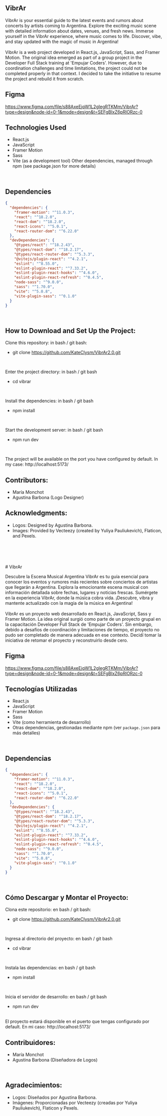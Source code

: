 ## VibrAr
VibrAr is your essential guide to the latest events and rumors about concerts by artists coming to Argentina. Explore the exciting music scene with detailed information about dates, venues, and fresh news. Immerse yourself in the VibrAr experience, where music comes to life. Discover, vibe, and stay updated with the magic of music in Argentina!
<br/>
<br/>
VibrAr is a web project developed in React.js, JavaScript, Sass, and Framer Motion. The original idea emerged as part of a group project in the Developer Full Stack training at 'Empujar Coders'. However, due to coordination challenges and time limitations, the project could not be completed properly in that context. I decided to take the initiative to resume the project and rebuild it from scratch.
<br/>

## Figma
https://www.figma.com/file/s88AxeEjqW1L2gIegRTKMm/VibrAr?type=design&node-id=0-1&mode=design&t=SEFgBIxZ6pRlORzc-0
<br/>

## Technologies Used
- React.js
- JavaScript
- Framer Motion
- Sass
- Vite (as a development tool)
Other dependencies, managed through npm (see package.json for more details)
<br/>

## Dependencies
```json
{
  "dependencies": {
    "framer-motion": "^11.0.3",
    "react": "^18.2.0",
    "react-dom": "^18.2.0",
    "react-icons": "^5.0.1",
    "react-router-dom": "^6.22.0"
  },
  "devDependencies": {
    "@types/react": "^18.2.43",
    "@types/react-dom": "^18.2.17",
    "@types/react-router-dom": "^5.3.3",
    "@vitejs/plugin-react": "^4.2.1",
    "eslint": "^8.55.0",
    "eslint-plugin-react": "^7.33.2",
    "eslint-plugin-react-hooks": "^4.6.0",
    "eslint-plugin-react-refresh": "^0.4.5",
    "node-sass": "^9.0.0",
    "sass": "^1.70.0",
    "vite": "^5.0.8",
    "vite-plugin-sass": "^0.1.0"
  }
}
```
<br/>

## How to Download and Set Up the Project:
Clone this repository:
in bash / git bash:
- git clone https://github.com/KateClysm/VibrAr2.0.git
<br/>

Enter the project directory:
in bash / git bash
- cd vibrar
<br/>

Install the dependencies:
in bash / git bash
- npm install
<br/>

Start the development server:
in bash / git bash 
- npm run dev
<br/>

The project will be available on the port you have configured by default. In my case: http://localhost:5173/

## Contributors:
- María Monchot
- Agustina Barbona (Logo Designer)

## Acknowledgments:
- Logos: Designed by Agustina Barbona.
- Images: Provided by Vecteezy (created by Yuliya Pauliukevich), Flaticon, and Pexels.
<br/>
<br/>
<br/>
<br/>
# VibrAr

Descubre la Escena Musical Argentina
VibrAr es tu guía esencial para conocer los eventos y rumores más recientes sobre conciertos de artistas que llegarán a Argentina. Explora la emocionante escena musical con información detallada sobre fechas, lugares y noticias frescas. Sumérgete en la experiencia VibrAr, donde la música cobra vida. ¡Descubre, vibra y mantente actualizado con la magia de la música en Argentina!
<br/>
<br/>
VibrAr es un proyecto web desarrollado en React.js, JavaScript, Sass y Framer Motion. La idea original surgió como parte de un proyecto grupal en la capacitación Developer Full Stack de 'Empujar Coders'. Sin embargo, debido a desafíos de coordinación y limitaciones de tiempo, el proyecto no pudo ser completado de manera adecuada en ese contexto. Decidí tomar la iniciativa de retomar el proyecto y reconstruirlo desde cero.
<br/>

## Figma
https://www.figma.com/file/s88AxeEjqW1L2gIegRTKMm/VibrAr?type=design&node-id=0-1&mode=design&t=SEFgBIxZ6pRlORzc-0
<br/>

## Tecnologías Utilizadas
- React.js
- JavaScript
- Framer Motion
- Sass
- Vite (como herramienta de desarrollo)
- Otras dependencias, gestionadas mediante npm (ver `package.json` para más detalles)
<br/>

## Dependencias

```json
{
  "dependencies": {
    "framer-motion": "^11.0.3",
    "react": "^18.2.0",
    "react-dom": "^18.2.0",
    "react-icons": "^5.0.1",
    "react-router-dom": "^6.22.0"
  },
  "devDependencies": {
    "@types/react": "^18.2.43",
    "@types/react-dom": "^18.2.17",
    "@types/react-router-dom": "^5.3.3",
    "@vitejs/plugin-react": "^4.2.1",
    "eslint": "^8.55.0",
    "eslint-plugin-react": "^7.33.2",
    "eslint-plugin-react-hooks": "^4.6.0",
    "eslint-plugin-react-refresh": "^0.4.5",
    "node-sass": "^9.0.0",
    "sass": "^1.70.0",
    "vite": "^5.0.8",
    "vite-plugin-sass": "^0.1.0"
  }
}
```
<br/>

## Cómo Descargar y Montar el Proyecto:
Clona este repositorio:
en bash / git bash:
- git clone https://github.com/KateClysm/VibrAr2.0.git
<br/>

Ingresa al directorio del proyecto:
en bash / git bash
- cd vibrar
<br/>

Instala las dependencias:
en bash / git bash
- npm install
<br/>

Inicia el servidor de desarrollo:
en bash / git bash
- npm run dev
<br/>
El proyecto estará disponible en el puerto que tengas configurado por default. En mi caso: http://localhost:5173/
<br/>

## Contribuidores:
- María Monchot
- Agustina Barbona (Diseñadora de Logos)
<br/>

## Agradecimientos:
- Logos: Diseñados por Agustina Barbona.
- Imágenes: Proporcionadas por Vecteezy (creadas por Yuliya Pauliukevich), Flaticon y Pexels.
